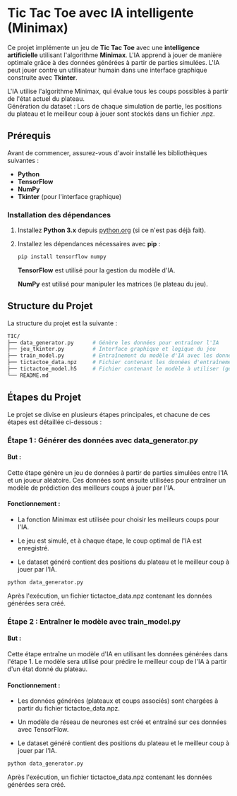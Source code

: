 # Tic Tac Toe avec IA intelligente (Minimax)

Ce projet implémente un jeu de **Tic Tac Toe** avec une **intelligence artificielle** utilisant l'algorithme **Minimax**. L'IA apprend à jouer de manière optimale grâce à des données générées à partir de parties simulées. L'IA peut jouer contre un utilisateur humain dans une interface graphique construite avec **Tkinter**.

L'IA utilise l'algorithme Minimax, qui évalue tous les coups possibles à partir de l'état actuel du plateau.  
Génération du dataset : Lors de chaque simulation de partie, les positions du plateau et le meilleur coup à jouer sont stockés dans un fichier .npz.

## Prérequis

Avant de commencer, assurez-vous d'avoir installé les bibliothèques suivantes :

- **Python**
- **TensorFlow**
- **NumPy**
- **Tkinter** (pour l'interface graphique)

### Installation des dépendances

1. Installez **Python 3.x** depuis [python.org](https://www.python.org) (si ce n'est pas déjà fait).

2. Installez les dépendances nécessaires avec **pip** :

   ```bash
   pip install tensorflow numpy
   ```

   **TensorFlow** est utilisé pour la gestion du modèle d'IA.

   **NumPy** est utilisé pour manipuler les matrices (le plateau du jeu).

## Structure du Projet

La structure du projet est la suivante :

```bash
TIC/
├── data_generator.py      # Génère les données pour entraîner l'IA
├── jeu_tkinter.py         # Interface graphique et logique du jeu
├── train_model.py         # Entraînement du modèle d'IA avec les données générées
├── tictactoe_data.npz     # Fichier contenant les données d'entraînement du modèle (généré suite à l'exécution de data_generator.py)
├── tictactoe_model.h5     # Fichier contenant le modèle à utiliser (généré suite à l'exécution de train_model.py)
└── README.md             
```

## Étapes du Projet

Le projet se divise en plusieurs étapes principales, et chacune de ces étapes est détaillée ci-dessous :

### Étape 1 : Générer des données avec data_generator.py
#### But :
Cette étape génère un jeu de données à partir de parties simulées entre l'IA et un joueur aléatoire. Ces données sont ensuite utilisées pour entraîner un modèle de prédiction des meilleurs coups à jouer par l'IA.

#### Fonctionnement :
* La fonction Minimax est utilisée pour choisir les meilleurs coups pour l'IA.

* Le jeu est simulé, et à chaque étape, le coup optimal de l'IA est enregistré.

* Le dataset généré contient des positions du plateau et le meilleur coup à jouer par l'IA.

```bash
python data_generator.py

```
Après l'exécution, un fichier tictactoe_data.npz contenant les données générées sera créé.

### Étape 2 : Entraîner le modèle avec train_model.py
#### But :
Cette étape entraîne un modèle d'IA en utilisant les données générées dans l'étape 1. Le modèle sera utilisé pour prédire le meilleur coup de l'IA à partir d'un état donné du plateau.

#### Fonctionnement :
* Les données générées (plateaux et coups associés) sont chargées à partir du fichier tictactoe_data.npz.

* Un modèle de réseau de neurones est créé et entraîné sur ces données avec TensorFlow.

* Le dataset généré contient des positions du plateau et le meilleur coup à jouer par l'IA.

```bash
python data_generator.py

```
Après l'exécution, un fichier tictactoe_data.npz contenant les données générées sera créé.

